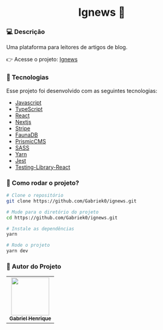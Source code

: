 <h1 align="center">Ignews 📖</h1>

### 💻 Descrição 
<p align="justify">Uma plataforma para leitores de artigos de blog.</p>

👉 Acesse o projeto: [Ignews](https://ignews-gabriek0.vercel.app/)

### :nut_and_bolt: Tecnologias

Esse projeto foi desenvolvido com as seguintes tecnologias:



- [Javascript][javascript]
- [TypeScript][typescript]
- [React][reactjs]
- [Nextjs][nextjs]
- [Stripe][stripe]
- [FaunaDB][faunadb]
- [PrismicCMS][prismic]
- [SASS][sass]
- [Yarn][yarn]
- [Jest][jest]
- [Testing-Library-React][testing-library]
  
[javascript]: https://developer.mozilla.org/pt-BR/docs/Web/JavaScript
[typescript]: https://www.typescriptlang.org/
[reactjs]: https://reactjs.org
[nextjs]: https://nextjs.org/
[stripe]: https://stripe.com/en-br
[faunadb]: https://fauna.com/
[prismic]: https://prismic.io/
[sass]: https://sass-lang.com/
[yarn]: https://yarnpkg.com/
[jest]: https://jestjs.io/
[testing-library]: https://testing-library.com/

### 🤔 Como rodar o projeto? 

```bash
# Clone o repositório
git clone https://github.com/Gabriek0/ignews.git

# Mude para o diretório do projeto
cd https://github.com/Gabriek0/ignews.git

# Instale as dependências
yarn

# Rode o projeto
yarn dev
```

### 🧑 Autor do Projeto

<table>
  <tr>
    <td align="center">
      <a href="https://github.com/Gabriek0">
        <img src='https://avatars.githubusercontent.com/u/89749843?v=4' width="100px;" alt=""/>
        <br />
          <sub>
            <b>Gabriel Henrique</b>
          </sub>
      </a>
    </td>

  </tr>
</table>




